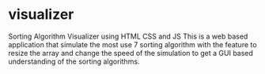 # visualizer
Sorting Algorithm Visualizer using HTML CSS and JS 
This is a web based application that simulate the most use 7 sorting algorithm with the feature to resize the array and change the speed of the simulation to get a GUI based understanding of the sorting algorithms.
